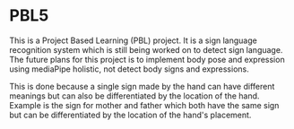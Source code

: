 # PBL5
This is a Project Based Learning (PBL) project. It is a sign language recognition system which is still being worked on to detect sign language. The future plans for this project is to implement body pose and expression using mediaPipe holistic, not detect body signs and expressions. 

This is done because a single sign made by the hand can have different meanings but can also be differentiated by the location of the hand. Example is the sign for mother and father which both have the same sign but can be differentiated by the location of the hand's placement.
